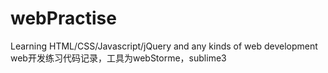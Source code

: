 # webPractise
Learning HTML/CSS/Javascript/jQuery and any kinds of web development
web开发练习代码记录，工具为webStorme，sublime3
